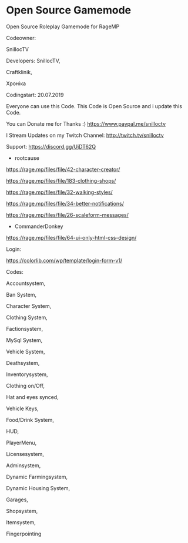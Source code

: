 # Open Source Gamemode
Open Source Roleplay Gamemode for RageMP

Codeowner:

SnillocTV

Developers:
SnillocTV,

Craftklinik,

Хроніка


Codingstart: 20.07.2019

Everyone can use this Code. This Code is Open Source and i update this Code. 


You can Donate me for Thanks :) https://www.paypal.me/snilloctv

I Stream Updates on my Twitch Channel: http://twitch.tv/snilloctv

Support: https://discord.gg/UjDT62Q 


- rootcause

https://rage.mp/files/file/42-character-creator/

https://rage.mp/files/file/183-clothing-shops/

https://rage.mp/files/file/32-walking-styles/

https://rage.mp/files/file/34-better-notifications/

https://rage.mp/files/file/26-scaleform-messages/


- CommanderDonkey

https://rage.mp/files/file/64-ui-only-html-css-design/

Login:

https://colorlib.com/wp/template/login-form-v1/

Codes:

Accountsystem,

Ban System,

Character System,

Clothing System,

Factionsystem,

MySql System,

Vehicle System,

Deathsystem,

Inventorysystem,

Clothing on/Off,

Hat and eyes synced,

Vehicle Keys,

Food/Drink System,

HUD,

PlayerMenu,

Licensesystem,

Adminsystem,

Dynamic Farmingsystem,

Dynamic Housing System,

Garages,

Shopsystem,

Itemsystem,

Fingerpointing





